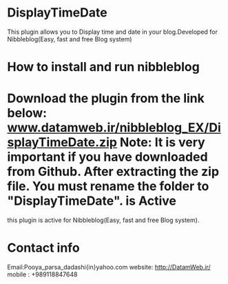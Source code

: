 DisplayTimeDate
================
This plugin allows you to Display time and date in your blog.Developed for Nibbleblog(Easy, fast and free Blog system)

How to install and run nibbleblog
=================================
Download the plugin from the link below:
www.datamweb.ir/nibbleblog_EX/DisplayTimeDate.zip
Note: It is very important if you have downloaded from Github. After extracting the zip file. You must rename the folder to "DisplayTimeDate".
is Active
=============
this plugin is active for Nibbleblog(Easy, fast and free Blog system).

Contact info
============
Email:Pooya_parsa_dadashi{in}yahoo.com
website: http://DatamWeb.ir/
mobile : +989118847648
